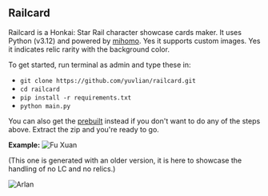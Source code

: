 
## Railcard

Railcard is a Honkai: Star Rail character showcase cards maker. It uses Python (v3.12) and powered by [mihomo](https://github.com/KT-Yeh/mihomo). Yes it supports custom images. Yes it indicates relic rarity with the background color.

To get started, run terminal as admin and type these in:

- `git clone https://github.com/yuvlian/railcard.git`
- `cd railcard`
- `pip install -r requirements.txt `
- `python main.py`

You can also get the [prebuilt](https://github.com/yuvlian/railcard/releases/download/1.0.1/railcard.7z) instead if you don't want to do any of the steps above. Extract the zip and you're ready to go.

**Example:**
![Fu Xuan](https://github.com/yuvlian/railcard/assets/138542238/c065853a-0a20-4196-a44e-ebd646826f24)

(This one is generated with an older version, it is here to showcase the handling of no LC and no relics.)

![Arlan](https://github.com/yuvlian/railcard/assets/138542238/e1981fc6-42c5-47d2-9b5d-2144b17a35e2)

